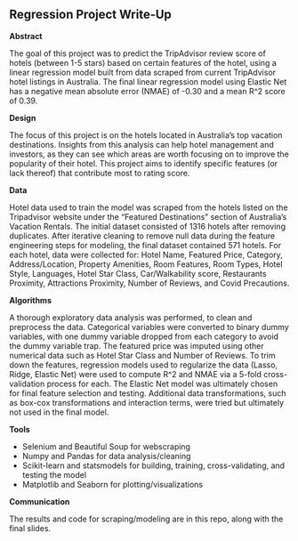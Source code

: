##  Regression Project Write-Up

**Abstract**

The goal of this project was to predict the TripAdvisor review score of hotels (between 1-5 stars) based on certain features of the hotel, using a linear regression model built from data scraped from current TripAdvisor hotel listings in Australia. The final linear regression model using Elastic Net has a negative mean absolute error (NMAE) of -0.30 and a mean R^2 score of 0.39.

**Design**

The focus of this project is on the hotels located in Australia’s top vacation destinations. Insights from this analysis can help hotel management and investors, as they can see which areas are worth focusing on to improve the popularity of their hotel. This project aims to identify specific features (or lack thereof) that contribute most to rating score. 

**Data**

Hotel data used to train the model was scraped from the hotels listed on the Tripadvisor website under the “Featured Destinations” section of Australia’s Vacation Rentals. The initial dataset consisted of 1316 hotels after removing duplicates. After iterative cleaning to remove null data during the feature engineering steps for modeling, the final dataset contained 571 hotels. For each hotel, data were collected for: Hotel Name, Featured Price, Category, Address/Location, Property Amenities, Room Features, Room Types, Hotel Style, Languages, Hotel Star Class, Car/Walkability score, Restaurants Proximity, Attractions Proximity, Number of Reviews, and Covid Precautions.

**Algorithms**

A thorough exploratory data analysis was performed, to clean and preprocess the data. Categorical variables were converted to binary dummy variables, with one dummy variable dropped from each category to avoid the dummy variable trap. The featured price was imputed using other numerical data such as Hotel Star Class and Number of Reviews. To trim down the features, regression models used to regularize the data (Lasso, Ridge, Elastic Net) were used to compute R^2 and NMAE via a 5-fold cross-validation process for each. The Elastic Net model was ultimately chosen for final feature selection and testing. Additional data transformations, such as box-cox transformations and interaction terms, were tried but ultimately not used in the final model. 

**Tools**

- Selenium and Beautiful Soup for webscraping 
- Numpy and Pandas for data analysis/cleaning
- Scikit-learn and statsmodels for building, training, cross-validating, and testing the model
- Matplotlib and Seaborn for plotting/visualizations 

**Communication**

The results and code for scraping/modeling are in this repo, along with the final slides.





